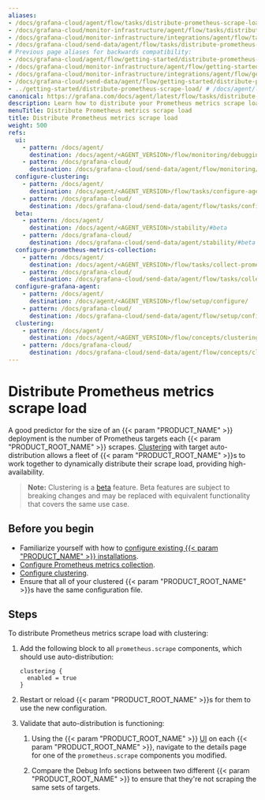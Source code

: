 ```yaml
---
aliases:
- /docs/grafana-cloud/agent/flow/tasks/distribute-prometheus-scrape-load/
- /docs/grafana-cloud/monitor-infrastructure/agent/flow/tasks/distribute-prometheus-scrape-load/
- /docs/grafana-cloud/monitor-infrastructure/integrations/agent/flow/tasks/distribute-prometheus-scrape-load/
- /docs/grafana-cloud/send-data/agent/flow/tasks/distribute-prometheus-scrape-load/
# Previous page aliases for backwards compatibility:
- /docs/grafana-cloud/agent/flow/getting-started/distribute-prometheus-scrape-load/
- /docs/grafana-cloud/monitor-infrastructure/agent/flow/getting-started/distribute-prometheus-scrape-load/
- /docs/grafana-cloud/monitor-infrastructure/integrations/agent/flow/getting-started/distribute-prometheus-scrape-load/
- /docs/grafana-cloud/send-data/agent/flow/getting-started/distribute-prometheus-scrape-load/
- ../getting-started/distribute-prometheus-scrape-load/ # /docs/agent/latest/flow/getting-started/distribute-prometheus-scrape-load/
canonical: https://grafana.com/docs/agent/latest/flow/tasks/distribute-prometheus-scrape-load/
description: Learn how to distribute your Prometheus metrics scrape load
menuTitle: Distribute Prometheus metrics scrape load
title: Distribute Prometheus metrics scrape load
weight: 500
refs:
  ui:
    - pattern: /docs/agent/
      destination: /docs/agent/<AGENT_VERSION>/flow/monitoring/debugging/#component-detail-page
    - pattern: /docs/grafana-cloud/
      destination: /docs/grafana-cloud/send-data/agent/flow/monitoring/debugging/#component-detail-page
  configure-clustering:
    - pattern: /docs/agent/
      destination: /docs/agent/<AGENT_VERSION>/flow/tasks/configure-agent-clustering/
    - pattern: /docs/grafana-cloud/
      destination: /docs/grafana-cloud/send-data/agent/flow/tasks/configure-agent-clustering/
  beta:
    - pattern: /docs/agent/
      destination: /docs/agent/<AGENT_VERSION>/stability/#beta
    - pattern: /docs/grafana-cloud/
      destination: /docs/grafana-cloud/send-data/agent/stability/#beta
  configure-prometheus-metrics-collection:
    - pattern: /docs/agent/
      destination: /docs/agent/<AGENT_VERSION>/flow/tasks/collect-prometheus-metrics/
    - pattern: /docs/grafana-cloud/
      destination: /docs/grafana-cloud/send-data/agent/flow/tasks/collect-prometheus-metrics/
  configure-grafana-agent:
    - pattern: /docs/agent/
      destination: /docs/agent/<AGENT_VERSION>/flow/setup/configure/
    - pattern: /docs/grafana-cloud/
      destination: /docs/grafana-cloud/send-data/agent/flow/setup/configure/
  clustering:
    - pattern: /docs/agent/
      destination: /docs/agent/<AGENT_VERSION>/flow/concepts/clustering/
    - pattern: /docs/grafana-cloud/
      destination: /docs/grafana-cloud/send-data/agent/flow/concepts/clustering/
---
```


# Distribute Prometheus metrics scrape load

A good predictor for the size of an {{< param "PRODUCT_NAME" >}} deployment is the number of Prometheus targets each {{< param "PRODUCT_ROOT_NAME" >}} scrapes.
[Clustering](ref:clustering) with target auto-distribution allows a fleet of {{< param "PRODUCT_ROOT_NAME" >}}s to work together to dynamically distribute their scrape load, providing high-availability.

> **Note:** Clustering is a [beta](ref:beta) feature. Beta features are subject to breaking
> changes and may be replaced with equivalent functionality that covers the same use case.

## Before you begin

- Familiarize yourself with how to [configure existing {{< param "PRODUCT_NAME" >}} installations](ref:configure-grafana-agent).
- [Configure Prometheus metrics collection](ref:configure-prometheus-metrics-collection).
- [Configure clustering](ref:configure-clustering).
- Ensure that all of your clustered {{< param "PRODUCT_ROOT_NAME" >}}s have the same configuration file.

## Steps

To distribute Prometheus metrics scrape load with clustering:

1. Add the following block to all `prometheus.scrape` components, which should use auto-distribution:

   ```river
   clustering {
     enabled = true
   }
   ```

1. Restart or reload {{< param "PRODUCT_ROOT_NAME" >}}s for them to use the new configuration.

1. Validate that auto-distribution is functioning:

   1. Using the {{< param "PRODUCT_ROOT_NAME" >}} [UI](ref:ui) on each {{< param "PRODUCT_ROOT_NAME" >}}, navigate to the details page for one of the `prometheus.scrape` components you modified.

   1. Compare the Debug Info sections between two different {{< param "PRODUCT_ROOT_NAME" >}} to ensure that they're not scraping the same sets of targets.

